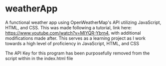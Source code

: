 # weatherApp
A functional weather app using OpenWeatherMap's API utilizing JavaScript, HTML, and CSS.
This was made following a tutorial, link here: https://www.youtube.com/watch?v=MIYQR-Ybrn4, with additional modifications made after.
This serves as a learning project as I work towards a high level of proficiency in JavaScript, HTML, and CSS

The API Key for this program has been purposefully removed from the script within in the index.html file
